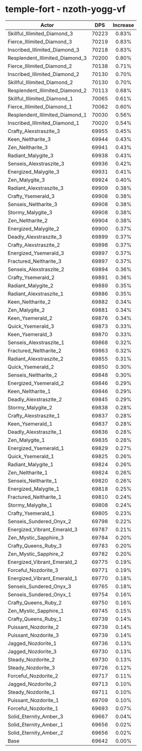 # temple-fort - nzoth-yogg-vf
| Actor | DPS | Increase |
|---|:---:|:---:|
|Skillful_Illimited_Diamond_3|70223|0.83%|
|Fierce_Illimited_Diamond_3|70219|0.83%|
|Inscribed_Illimited_Diamond_3|70218|0.83%|
|Resplendent_Illimited_Diamond_3|70200|0.80%|
|Fierce_Illimited_Diamond_2|70138|0.71%|
|Inscribed_Illimited_Diamond_2|70130|0.70%|
|Skillful_Illimited_Diamond_2|70130|0.70%|
|Resplendent_Illimited_Diamond_2|70113|0.68%|
|Skillful_Illimited_Diamond_1|70065|0.61%|
|Fierce_Illimited_Diamond_1|70062|0.60%|
|Resplendent_Illimited_Diamond_1|70030|0.56%|
|Inscribed_Illimited_Diamond_1|70020|0.54%|
|Crafty_Alexstraszite_3|69955|0.45%|
|Keen_Neltharite_3|69944|0.43%|
|Zen_Neltharite_3|69941|0.43%|
|Radiant_Malygite_3|69938|0.43%|
|Senseis_Alexstraszite_3|69936|0.42%|
|Energized_Malygite_3|69931|0.41%|
|Zen_Malygite_3|69924|0.40%|
|Radiant_Alexstraszite_3|69909|0.38%|
|Crafty_Ysemerald_3|69908|0.38%|
|Senseis_Neltharite_3|69908|0.38%|
|Stormy_Malygite_3|69908|0.38%|
|Zen_Neltharite_2|69904|0.38%|
|Energized_Malygite_2|69900|0.37%|
|Deadly_Alexstraszite_3|69899|0.37%|
|Crafty_Alexstraszite_2|69898|0.37%|
|Energized_Ysemerald_3|69897|0.37%|
|Fractured_Neltharite_3|69897|0.37%|
|Senseis_Alexstraszite_2|69894|0.36%|
|Crafty_Ysemerald_2|69891|0.36%|
|Radiant_Malygite_2|69889|0.35%|
|Radiant_Alexstraszite_1|69886|0.35%|
|Keen_Neltharite_2|69882|0.34%|
|Zen_Malygite_2|69881|0.34%|
|Keen_Ysemerald_2|69876|0.34%|
|Quick_Ysemerald_3|69873|0.33%|
|Keen_Ysemerald_3|69870|0.33%|
|Senseis_Alexstraszite_1|69868|0.32%|
|Fractured_Neltharite_2|69863|0.32%|
|Radiant_Alexstraszite_2|69855|0.31%|
|Quick_Ysemerald_2|69850|0.30%|
|Senseis_Neltharite_2|69848|0.30%|
|Energized_Ysemerald_2|69846|0.29%|
|Keen_Neltharite_1|69846|0.29%|
|Deadly_Alexstraszite_2|69845|0.29%|
|Stormy_Malygite_2|69838|0.28%|
|Crafty_Alexstraszite_1|69837|0.28%|
|Keen_Ysemerald_1|69837|0.28%|
|Deadly_Alexstraszite_1|69836|0.28%|
|Zen_Malygite_1|69835|0.28%|
|Energized_Ysemerald_1|69829|0.27%|
|Quick_Ysemerald_1|69825|0.26%|
|Radiant_Malygite_1|69824|0.26%|
|Zen_Neltharite_1|69824|0.26%|
|Senseis_Neltharite_1|69820|0.26%|
|Energized_Malygite_1|69818|0.25%|
|Fractured_Neltharite_1|69810|0.24%|
|Stormy_Malygite_1|69808|0.24%|
|Crafty_Ysemerald_1|69805|0.23%|
|Senseis_Sundered_Onyx_2|69798|0.22%|
|Energized_Vibrant_Emerald_3|69787|0.21%|
|Zen_Mystic_Sapphire_3|69784|0.20%|
|Crafty_Queens_Ruby_3|69783|0.20%|
|Zen_Mystic_Sapphire_2|69782|0.20%|
|Energized_Vibrant_Emerald_2|69775|0.19%|
|Forceful_Nozdorite_3|69771|0.19%|
|Energized_Vibrant_Emerald_1|69770|0.18%|
|Senseis_Sundered_Onyx_3|69765|0.18%|
|Senseis_Sundered_Onyx_1|69754|0.16%|
|Crafty_Queens_Ruby_2|69750|0.16%|
|Zen_Mystic_Sapphire_1|69745|0.15%|
|Crafty_Queens_Ruby_1|69739|0.14%|
|Puissant_Nozdorite_2|69739|0.14%|
|Puissant_Nozdorite_3|69739|0.14%|
|Jagged_Nozdorite_1|69736|0.13%|
|Jagged_Nozdorite_3|69730|0.13%|
|Steady_Nozdorite_2|69730|0.13%|
|Steady_Nozdorite_3|69726|0.12%|
|Forceful_Nozdorite_2|69717|0.11%|
|Jagged_Nozdorite_2|69713|0.10%|
|Steady_Nozdorite_1|69711|0.10%|
|Puissant_Nozdorite_1|69709|0.10%|
|Forceful_Nozdorite_1|69693|0.07%|
|Solid_Eternity_Amber_3|69667|0.04%|
|Solid_Eternity_Amber_1|69656|0.02%|
|Solid_Eternity_Amber_2|69656|0.02%|
|Base|69642|0.00%|
